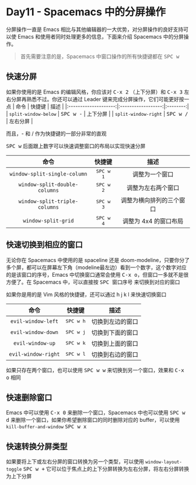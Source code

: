 # Day11 - Spacemacs 中的分屏操作

分屏操作一直是 Emacs 相比与其他编辑器的一大优势，对分屏操作的良好支持可以使 Emacs 和使用者同时处理更多的信息，下面来介绍 Spacemacs 中的分屏操作。

> 首先需要注意的是，Spacemacs 中窗口操作的所有快捷键都在 <kbd>SPC w</kbd> 

## 快速分屏

如果你使用的是 Emacs 的编辑风格，你应该对 <kbd>C-x 2</kbd> （上下分屏）和 <kbd>C-x 3</kbd> 左右分屏再熟悉不过。你还可以通过 Leader 键来完成分屏操作，它们可能更好按一点
| 命令                 | 快捷键             | 描述     |
|:--------------------:|:------------------:|:--------:|
| `split-window-below` | <kbd>SPC w -</kbd> | 上下分屏 |
| `split-window-right` | <kbd>SPC w /</kbd> | 左右分屏         |

而且，- 和 / 作为快捷键的一部分非常的直观

<kbd>SPC w</kbd> 后面跟上数字可以快速调整窗口的布局以实现快速分屏

|             命令              |       快捷键       |           描述           |
| :---------------------------: | :----------------: | :----------------------: |
| `window-split-single-column`  | <kbd>SPC w 1</kbd> |      调整为一个窗口      |
| `window-split-double-columns` | <kbd>SPC w 2</kbd> |    调整为左右两个窗口    |
| `window-split-triple-columns` | <kbd>SPC w 3</kbd> | 调整为横向排列的三个窗口 |
|      `window-split-grid`      | <kbd>SPC w 4</kbd> |  调整为 4x4 的窗口布局   |

## 快速切换到相应的窗口

无论你在 Spacemacs 中使用的是 spaceline 还是 doom-modeline，只要你分了多个屏，都可以在屏幕左下角（modeline最左边）看到一个数字，这个数字对应的是该窗口的序号，Emacs 中切换窗口通常会使用 <kbd>C-x o</kbd>，但窗口一多就不是很方便了。在 Spacemacs 中，可以直接按 <kbd>SPC 窗口序号</kbd> 来切换到对应的窗口

如果你是用的是 Vim 风格的快捷键，还可以通过 h j k l 来快速切换窗口

|        命令         |       快捷键       |       描述       |
| :-----------------: | :----------------: | :--------------: |
| `evil-window-left`  | <kbd>SPC w h</kbd> | 切换到左边的窗口 |
| `evil-window-down`  | <kbd>SPC w j</kbd> | 切换到下面的窗口 |
|  `evil-window-up`   | <kbd>SPC w k</kbd> | 切换到上面的窗口 |
| `evil-window-right` | <kbd>SPC w l</kbd> | 切换到右边的窗口 |

如果只存在两个窗口，也可以使用 <kbd>SPC w w</kbd> 来切换到另一个窗口，效果和 <kbd>C-x o</kbd> 相同

## 快速删除窗口

Emacs 中可以使用 <kbd>C-x 0</kbd> 来删除一个窗口，Spacemacs 中也可以使用 <kbd>SPC w d</kbd> 来删除一个窗口，如果你希望删除窗口的同时删除对应的 buffer，可以使用 `kill-buffer-and-window` <kbd>SPC w x</kbd>

## 快速转换分屏类型

如果要将上下或左右分屏的窗口转换为另一个类型，可以使用 `window-layout-toggle` <kbd>SPC w +</kbd> 它可以位于焦点上的上下分屏转换为左右分屏，将左右分屏转换为上下分屏
